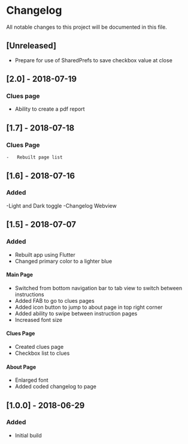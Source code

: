 # Changelog
All notable changes to this project will be documented in this file.


## [Unreleased]
- Prepare for use of SharedPrefs to save checkbox value at close

## [2.0] - 2018-07-19
### Clues page
- Ability to create a pdf report

## [1.7] - 2018-07-18
### Clues Page
    -   Rebuilt page list

## [1.6] - 2018-07-16
### Added
-Light and Dark toggle
-Changelog Webview

## [1.5] - 2018-07-07
### Added
- Rebuilt app using Flutter
- Changed primary color to a lighter blue

#### Main Page
- Switched from bottom navigation bar to tab view to switch between instructions
- Added FAB to go to clues pages
- Added icon button to jump to about page in top right corner
- Added ability to swipe between instruction pages
- Increased font size

#### Clues Page
- Created clues page
- Checkbox list to clues

#### About Page
- Enlarged font
- Added coded changelog to page




## [1.0.0] - 2018-06-29
### Added
- Initial build
